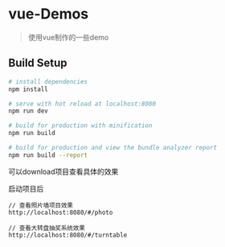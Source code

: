 # vue-Demos

> 使用vue制作的一些demo

## Build Setup

``` bash
# install dependencies
npm install

# serve with hot reload at localhost:8080
npm run dev

# build for production with minification
npm run build

# build for production and view the bundle analyzer report
npm run build --report
```
可以download项目查看具体的效果

启动项目后

```
// 查看照片墙项目效果
http://localhost:8080/#/photo

// 查看大转盘抽奖系统效果
http://localhost:8080/#/turntable
```
